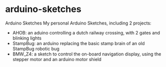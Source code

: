 arduino-sketches
================

Arduino Sketches
My personal Arduino Sketches, including 2 projects:
- AHOB: an aduino controlling a dutch railway crossing, with 2 gates and blinking lights
- StampBug: an arduino replacing the basic stamp brain of an old StampBug robotic bug
- BMW_Z4: a sketch to control the on-board navigation display, using the stepper motor and an arduino motor shield
